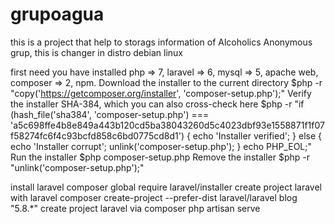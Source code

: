 # grupoagua

this is a project that help to storags information of Alcoholics Anonymous grup, this is changer in distro debian linux

first need you have installed php => 7, laravel => 6, mysql => 5, apache web, composer => 2, npm.
Download the installer to the current directory
$php -r "copy('https://getcomposer.org/installer', 'composer-setup.php');"
Verify the installer SHA-384, which you can also cross-check here
$php -r "if (hash_file('sha384', 'composer-setup.php') === 'a5c698ffe4b8e849a443b120cd5ba38043260d5c4023dbf93e1558871f1f07f58274fc6f4c93bcfd858c6bd0775cd8d1') { echo 'Installer verified'; } else { echo 'Installer corrupt'; unlink('composer-setup.php'); } echo PHP_EOL;"
Run the installer
$php composer-setup.php
Remove the installer
$php -r "unlink('composer-setup.php');"

install laravel 
composer global require laravel/installer
create project laravel with laravel
composer create-project --prefer-dist laravel/laravel blog "5.8.*"
create project laravel via composer
php artisan serve


